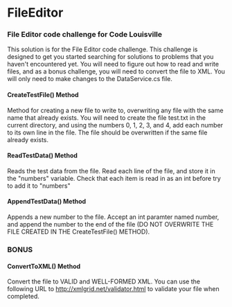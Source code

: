 # FileEditor
### File Editor code challenge for Code Louisville

This solution is for the File Editor code challenge.  This challenge is designed to get you started searching for solutions to problems that you haven't encountered yet.  You will need to figure out how to read and write files, and as a bonus challenge, you will need to convert the file to XML.  You will only need to make changes to the DataService.cs file.

#### CreateTestFile() Method
Method for creating a new file to write to, overwriting any file with the same name that already exists.  You will need to create the file test.txt in the current directory, and using the numbers 0, 1, 2, 3, and 4, add each number to its own line in the file.  The file should be overwritten if the same file already exists.

#### ReadTestData() Method
Reads the test data from the file.  Read each line of the file, and store it in the "numbers" variable.  Check that each item is read in as an int before try to add it to "numbers"

#### AppendTestData() Method
Appends a new number to the file.  Accept an int paramter named number, and append the number to the end of the file (DO NOT OVERWRITE THE FILE CREATED IN THE CreateTestFile() METHOD).

### BONUS
#### ConvertToXML() Method
Convert the file to VALID and WELL-FORMED XML.  You can use the following URL to http://xmlgrid.net/validator.html to validate your file when completed.

